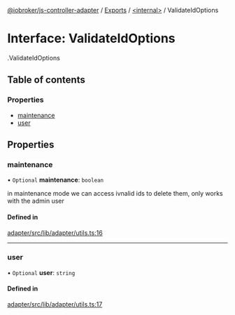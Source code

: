 [@iobroker/js-controller-adapter](../README.md) / [Exports](../modules.md) / [<internal\>](../modules/internal_.md) / ValidateIdOptions

# Interface: ValidateIdOptions

[<internal>](../modules/internal_.md).ValidateIdOptions

## Table of contents

### Properties

- [maintenance](internal_.ValidateIdOptions.md#maintenance)
- [user](internal_.ValidateIdOptions.md#user)

## Properties

### maintenance

• `Optional` **maintenance**: `boolean`

in maintenance mode we can access ivnalid ids to delete them, only works with the admin user

#### Defined in

[adapter/src/lib/adapter/utils.ts:16](https://github.com/ioBroker/ioBroker.js-controller/blob/0a61af83/packages/adapter/src/lib/adapter/utils.ts#L16)

___

### user

• `Optional` **user**: `string`

#### Defined in

[adapter/src/lib/adapter/utils.ts:17](https://github.com/ioBroker/ioBroker.js-controller/blob/0a61af83/packages/adapter/src/lib/adapter/utils.ts#L17)
